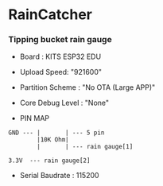 # RainCatcher
### Tipping bucket rain gauge

* Board : KITS ESP32 EDU
* Upload Speed: "921600"
* Partition Scheme : "No OTA (Large APP)"
* Core Debug Level : "None"

* PIN MAP
```
GND --- |       | --- 5 pin
        |10K Ohm|
        |       | --- rain gauge[1]
        
3.3V  --- rain gauge[2]
```
* Serial Baudrate : 115200

